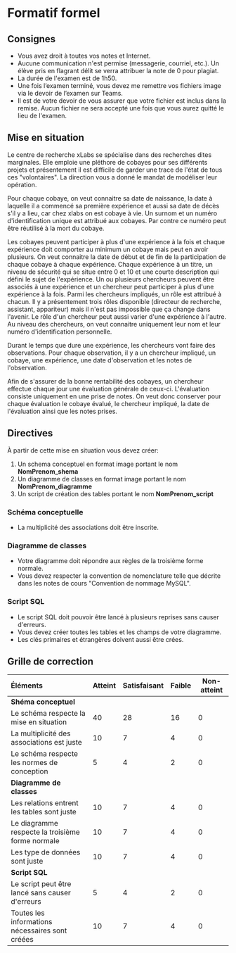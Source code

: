 # Formatif formel

## Consignes

- Vous avez droit à toutes vos notes et Internet.
- Aucune communication n'est permise (messagerie, courriel, etc.). Un élève pris en flagrant délit se verra attribuer la note de 0 pour plagiat.
- La durée de l'examen est de 1h50.
- Une fois l’examen terminé, vous devez me remettre vos fichiers image via le devoir de l’examen sur Teams. 
- Il est de votre devoir de vous assurer que votre fichier est inclus dans la remise. Aucun fichier ne sera accepté une fois que vous aurez quitté le lieu de l'examen. 

## Mise en situation

Le centre de recherche xLabs se spécialise dans des recherches dites marginales. Elle emploie une pléthore de cobayes pour ses différents projets et présentement il est difficile de garder une trace de l'état de tous ces "volontaires". La direction vous a donné le mandat de modéliser leur opération.

Pour chaque cobaye, on veut connaitre sa date de naissance, la date à laquelle il a commencé sa première expérience et aussi sa date de décès s'il y a lieu, car chez xlabs on est cobaye à vie. Un surnom et un numéro d'identification unique est attribué aux cobayes. Par contre ce numéro peut être réutilisé à la mort du cobaye.

Les cobayes peuvent participer à plus d'une expérience à la fois et chaque expérience doit comporter au minimum un cobaye mais peut en avoir plusieurs. On veut connaitre la date de début et de fin de la participation de chaque cobaye à chaque expérience. Chaque expérience à un titre, un niveau de sécurité qui se situe entre 0 et 10 et une courte description qui défini le sujet de l'expérience. Un ou plusieurs chercheurs peuvent être associés à une expérience et un chercheur peut participer à plus d'une expérience à la fois. Parmi les chercheurs impliqués, un rôle est attribué à chacun. Il y a présentement trois rôles disponible (directeur de recherche, assistant, appariteur) mais il n'est pas impossible que ça change dans l'avenir. Le rôle d'un chercheur peut aussi varier d'une expérience à l'autre. Au niveau des chercheurs, on veut connaitre uniquement leur nom et leur numéro d'identification personnelle. 

Durant le temps que dure une expérience, les chercheurs vont faire des observations. Pour chaque observation, il y a un chercheur impliqué, un cobaye, une expérience, une date d'observation et les notes de l'observation. 

Afin de s'assurer de la bonne rentabilité des cobayes, un chercheur effectue chaque jour une évaluation générale de ceux-ci. L'évaluation consiste uniquement en une prise de notes. On veut donc conserver pour chaque évaluation le cobaye évalué, le chercheur impliqué, la date de l'évaluation ainsi que les notes prises. 

## Directives

À partir de cette mise en situation vous devez créer: 

1. Un schema conceptuel en format image portant le nom **NomPrenom_shema**
2. Un diagramme de classes en format image portant le nom **NomPrenom_diagramme**
3. Un script de création des tables portant le nom **NomPrenom_script**

### Schéma conceptuelle

- La multiplicité des associations doit être inscrite. 

### Diagramme de classes

- Votre diagramme doit répondre aux règles de la troisième forme normale.
- Vous devez respecter la convention de nomenclature telle que décrite dans les notes de cours "Convention de nommage MySQL".

### Script SQL

- Le script SQL doit pouvoir être lancé à plusieurs reprises sans causer d'erreurs.
- Vous devez créer toutes les tables et les champs de votre diagramme.
- Les clés primaires et étrangères doivent aussi être crées.

## Grille de correction

| Éléments                                         | Atteint | Satisfaisant | Faible | Non-atteint |
| :----------------------------------------------- | -- | -- | -- | -- |
| **Shéma conceptuel**                             |    |    |    |    |
| Le schéma respecte la mise en situation          | 40 | 28 | 16 |  0 |
| La multiplicité des associations est juste       | 10 | 7  |  4 |  0 |
| Le schéma respecte les normes de conception      | 5  | 4  |  2 |  0 |
| **Diagramme de classes**                         |    |    |    |    |
| Les relations entrent les tables sont juste      | 10 | 7  | 4  |  0 |
| Le diagramme respecte la troisième forme normale | 10 | 7  | 4  |  0 |
| Les type de données sont juste                   | 10 | 7  | 4  |  0 |
| **Script SQL**                                   |    |    |    |    |
| Le script peut être lancé sans causer d'erreurs  | 5  | 4  | 2  |  0 |
| Toutes les informations nécessaires sont créées  | 10 | 7  | 4  |  0 |